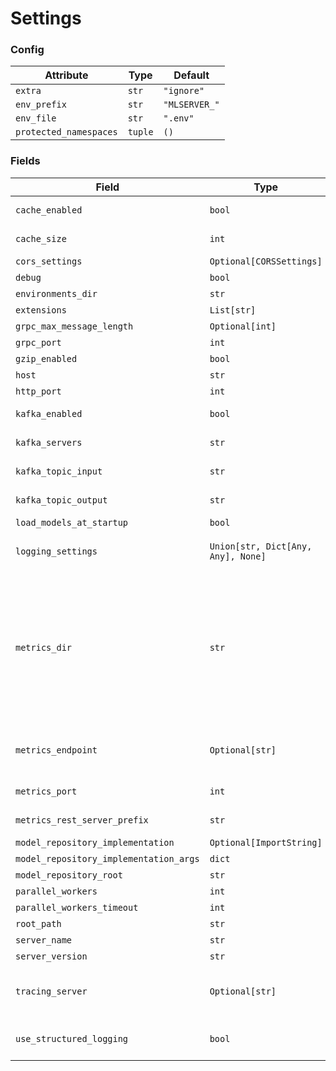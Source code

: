 # Settings

### Config

| Attribute | Type | Default |
|-----------|------|---------|
| `extra` | `str` | `"ignore"` |
| `env_prefix` | `str` | `"MLSERVER_"` |
| `env_file` | `str` | `".env"` |
| `protected_namespaces` | `tuple` | `()` |

### Fields

| Field | Type | Default | Description |
|-------|------|---------|-------------|
| `cache_enabled` | `bool` | `False` | Enable caching for the model predictions. |
| `cache_size` | `int` | `100` | Cache size to be used if caching is enabled. |
| `cors_settings` | `Optional[CORSSettings]` | `None` | - |
| `debug` | `bool` | `True` | - |
| `environments_dir` | `str` | `'/Users/paul.bridi/Projects/MLServer/.envs'` | - |
| `extensions` | `List[str]` | `[]` | - |
| `grpc_max_message_length` | `Optional[int]` | `None` | - |
| `grpc_port` | `int` | `8081` | - |
| `gzip_enabled` | `bool` | `True` | Enable GZipMiddleware. |
| `host` | `str` | `'0.0.0.0'` | - |
| `http_port` | `int` | `8080` | - |
| `kafka_enabled` | `bool` | `False` | Enable Kafka integration for the server. |
| `kafka_servers` | `str` | `'localhost:9092'` | Comma-separated list of Kafka servers. |
| `kafka_topic_input` | `str` | `'mlserver-input'` | Kafka topic for input messages. |
| `kafka_topic_output` | `str` | `'mlserver-output'` | Kafka topic for output messages. |
| `load_models_at_startup` | `bool` | `True` | - |
| `logging_settings` | `Union[str, Dict[Any, Any], None]` | `None` | Path to logging config file or dictionary configuration. |
| `metrics_dir` | `str` | `'/Users/paul.bridi/Projects/MLServer/.metrics'` | Directory used to share metrics across parallel workers. Equivalent to the `PROMETHEUS_MULTIPROC_DIR` env var in `prometheus-client`. Note that this won't be used if the `parallel_workers` flag is disabled. By default, the `.metrics` folder of the current working directory will be used. |
| `metrics_endpoint` | `Optional[str]` | `'/metrics'` | Endpoint used to expose Prometheus metrics. Alternatively, can be set to `None` to disable it. |
| `metrics_port` | `int` | `8082` | Port used to expose metrics endpoint. |
| `metrics_rest_server_prefix` | `str` | `'rest_server'` | Metrics rest server string prefix to be exported. |
| `model_repository_implementation` | `Optional[ImportString]` | `None` | - |
| `model_repository_implementation_args` | `dict` | `{}` | - |
| `model_repository_root` | `str` | `'.'` | - |
| `parallel_workers` | `int` | `1` | - |
| `parallel_workers_timeout` | `int` | `5` | - |
| `root_path` | `str` | `''` | - |
| `server_name` | `str` | `'mlserver'` | - |
| `server_version` | `str` | `'1.7.0.dev0'` | - |
| `tracing_server` | `Optional[str]` | `None` | Server name used to export OpenTelemetry tracing to collector service. |
| `use_structured_logging` | `bool` | `False` | Use JSON-formatted structured logging instead of default format. |
